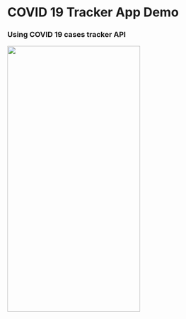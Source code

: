 <h1>COVID 19 Tracker App Demo</h1>

### Using COVID 19 cases tracker API
<img src="Covid 19 APP Demo.gif" height=600 width=300/>

